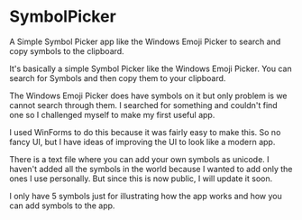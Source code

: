 # SymbolPicker
A Simple Symbol Picker app like the Windows Emoji Picker to search and copy symbols to the clipboard.

It's basically a simple Symbol Picker like the Windows Emoji Picker. You can search for Symbols and then copy them to your clipboard.

The Windows Emoji Picker does have symbols on it but only problem is we cannot search through them. I searched for something and couldn't find one so I challenged myself to make my first useful app.

I used WinForms to do this because it was fairly easy to make this. So no fancy UI, but I have ideas of improving the UI to look like a modern app.

There is a text file where you can add your own symbols as unicode. I haven't added all the symbols in the world because I wanted to add only the ones I use personally. But since this is now public, I will update it soon.

I only have 5 symbols just for illustrating how the app works and how you can add symbols to the app.